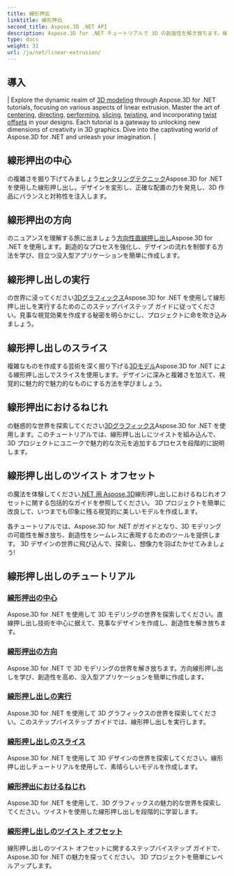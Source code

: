 ```yaml
---
title: 線形押出
linktitle: 線形押出
second_title: Aspose.3D .NET API
description: Aspose.3D for .NET チュートリアルで 3D の創造性を解き放ちます。線形押し出し技術をマスターし、デザインを強化し、プロジェクトを簡単に向上させます。
type: docs
weight: 31
url: /ja/net/linear-extrusion/
---
```

## 導入
| Explore the dynamic realm of [3D modeling](./center-in-linear-extrusion/) through Aspose.3D for .NET tutorials, focusing on various aspects of linear extrusion. Master the art of [centering](./center-in-linear-extrusion/), [directing](./direction-in-linear-extrusion/), [performing](./performing-linear-extrusion/), [slicing](./slices-in-linear-extrusion/), [twisting](./twist-in-linear-extrusion/), and incorporating [twist offsets](./twist-offset-in-linear-extrusion/) in your designs. Each tutorial is a gateway to unlocking new dimensions of creativity in 3D graphics. Dive into the captivating world of Aspose.3D for .NET and unleash your imagination. |

## 線形押出の中心
の複雑さを掘り下げてみましょう[センタリングテクニック](./center-in-linear-extrusion/)Aspose.3D for .NET を使用した線形押し出し。デザインを変形し、正確な配置の力を発見し、3D 作品にバランスと対称性を注入します。

## 線形押出の方向
のニュアンスを理解する旅に出ましょう[方向性直線押し出し](./direction-in-linear-extrusion/)Aspose.3D for .NET を使用します。創造的なプロセスを強化し、デザインの流れを制御する方法を学び、目立つ没入型アプリケーションを簡単に作成します。

## 線形押し出しの実行
の世界に浸ってください[3Dグラフィックス](./performing-linear-extrusion/)Aspose.3D for .NET を使用して線形押し出しを実行するためのこのステップバイステップ ガイドに従ってください。見事な視覚効果を作成する秘密を明らかにし、プロジェクトに命を吹き込みましょう。

## 線形押し出しのスライス
複雑なものを作成する芸術を深く掘り下げる[3Dモデル](./slices-in-linear-extrusion/)Aspose.3D for .NET による線形押し出しでスライスを使用します。デザインに深みと複雑さを加えて、視覚的に魅力的で魅力的なものにする方法を学びましょう。

## 線形押出におけるねじれ
の魅惑的な世界を探索してください[3Dグラフィックス](./twist-in-linear-extrusion/)Aspose.3D for .NET を使用します。このチュートリアルでは、線形押し出しにツイストを組み込んで、3D プロジェクトにユニークで魅力的な次元を追加するプロセスを段階的に説明します。

## 線形押し出しのツイスト オフセット
の魔法を体験してください[.NET 用 Aspose.3D](./twist-offset-in-linear-extrusion/)線形押し出しにおけるねじれオフセットに関する包括的なガイドを参照してください。 3D プロジェクトを簡単に改良して、いつまでも印象に残る視覚的に美しいモデルを作成します。

各チュートリアルでは、Aspose.3D for .NET がガイドとなり、3D モデリングの可能性を解き放ち、創造性をシームレスに表現するためのツールを提供します。 3D デザインの世界に飛び込んで、探索し、想像力を羽ばたかせてみましょう!
## 線形押し出しのチュートリアル
### [線形押出の中心](./center-in-linear-extrusion/)
Aspose.3D for .NET を使用して 3D モデリングの世界を探索してください。直線押し出し技術を中心に据えて、見事なデザインを作成し、創造性を解き放ちます。
### [線形押出の方向](./direction-in-linear-extrusion/)
Aspose.3D for .NET で 3D モデリングの世界を解き放ちます。方向線形押し出しを学び、創造性を高め、没入型アプリケーションを簡単に作成します。
### [線形押し出しの実行](./performing-linear-extrusion/)
Aspose.3D for .NET を使用して 3D グラフィックスの世界を探索してください。このステップバイステップ ガイドでは、線形押し出しを実行します。
### [線形押し出しのスライス](./slices-in-linear-extrusion/)
Aspose.3D for .NET を使用して 3D デザインの世界を探索してください。線形押し出しチュートリアルを使用して、素晴らしいモデルを作成します。
### [線形押出におけるねじれ](./twist-in-linear-extrusion/)
Aspose.3D for .NET を使用して、3D グラフィックスの魅力的な世界を探索してください。ツイストを使用した線形押し出しを段階的に学習します。
### [線形押し出しのツイスト オフセット](./twist-offset-in-linear-extrusion/)
線形押し出しのツイスト オフセットに関するステップバイステップ ガイドで、Aspose.3D for .NET の魅力を探ってください。 3D プロジェクトを簡単にレベルアップします。